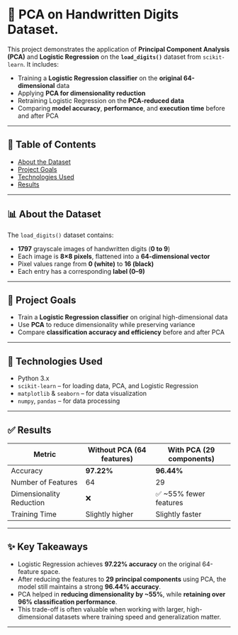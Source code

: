 # 🧠 PCA  on Handwritten Digits Dataset.

This project demonstrates the application of **Principal Component Analysis (PCA)** and **Logistic Regression** on the **`load_digits()`** dataset from `scikit-learn`. It includes:

- Training a **Logistic Regression classifier** on the **original 64-dimensional** data
- Applying **PCA for dimensionality reduction**
- Retraining Logistic Regression on the **PCA-reduced data**
- Comparing **model accuracy**, **performance**, and **execution time** before and after PCA

---

## 📌 Table of Contents

- [About the Dataset](#about-the-dataset)
- [Project Goals](#project-goals)
- [Technologies Used](#technologies-used)
- [Results](#results)

---

## 📊 About the Dataset

The `load_digits()` dataset contains:

- **1797** grayscale images of handwritten digits (**0 to 9**)
- Each image is **8×8 pixels**, flattened into a **64-dimensional vector**
- Pixel values range from **0 (white)** to **16 (black)**
- Each entry has a corresponding **label (0–9)**

---

## 🎯 Project Goals

- Train a **Logistic Regression classifier** on original high-dimensional data
- Use **PCA** to reduce dimensionality while preserving variance
- Compare **classification accuracy and efficiency** before and after PCA

---

## 🧰 Technologies Used

- Python 3.x
- `scikit-learn` – for loading data, PCA, and Logistic Regression
- `matplotlib` & `seaborn` – for data visualization
- `numpy`, `pandas` – for data processing

---

## ✅ Results

| Metric                     | Without PCA (64 features) | With PCA (29 components) |
|----------------------------|---------------------------|---------------------------|
| Accuracy                   | **97.22%**                | **96.44%**                |
| Number of Features         | 64                        | 29                        |
| Dimensionality Reduction   | ❌                        | ✅ ~55% fewer features     |
| Training Time              | Slightly higher           | Slightly faster           |

---

## ✨ Key Takeaways

- Logistic Regression achieves **97.22% accuracy** on the original 64-feature space.
- After reducing the features to **29 principal components** using PCA, the model still maintains a strong **96.44% accuracy**.
- PCA helped in **reducing dimensionality by ~55%**, while **retaining over 96% classification performance**.
- This trade-off is often valuable when working with larger, high-dimensional datasets where training speed and generalization matter.

---


